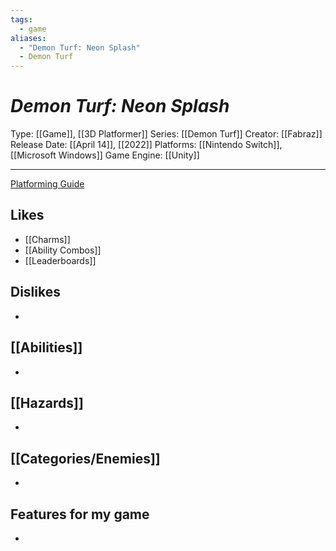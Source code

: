 ```yaml
---
tags:
  - game
aliases:
  - "Demon Turf: Neon Splash"
  - Demon Turf
---
```

# _Demon Turf: Neon Splash_

Type: [[Game]], [[3D Platformer]]
Series: [[Demon Turf]]
Creator: [[Fabraz]]
Release Date: [[April 14]], [[2022]]
Platforms: [[Nintendo Switch]], [[Microsoft Windows]]
Game Engine: [[Unity]]

----


[Platforming Guide](https://www.kakuchopurei.com/2021/11/demon-turf-platforming-guide-how-to-conquer-the-underworld-with-sick-jumps/)


## Likes
* [[Charms]]
* [[Ability Combos]]
* [[Leaderboards]]

## Dislikes
* 

## [[Abilities]]
* 

## [[Hazards]]
* 

## [[Categories/Enemies]]
* 

## Features for my game
* 